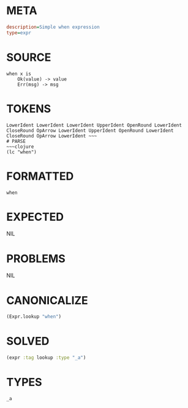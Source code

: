# META
~~~ini
description=Simple when expression
type=expr
~~~
# SOURCE
~~~roc
when x is
    Ok(value) -> value
    Err(msg) -> msg
~~~
# TOKENS
~~~text
LowerIdent LowerIdent LowerIdent UpperIdent OpenRound LowerIdent CloseRound OpArrow LowerIdent UpperIdent OpenRound LowerIdent CloseRound OpArrow LowerIdent ~~~
# PARSE
~~~clojure
(lc "when")
~~~
# FORMATTED
~~~roc
when
~~~
# EXPECTED
NIL
# PROBLEMS
NIL
# CANONICALIZE
~~~clojure
(Expr.lookup "when")
~~~
# SOLVED
~~~clojure
(expr :tag lookup :type "_a")
~~~
# TYPES
~~~roc
_a
~~~
